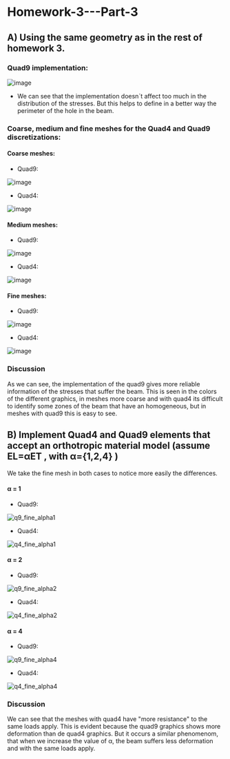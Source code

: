 # Homework-3---Part-3

## A) Using the same geometry as in the rest of homework 3.

### Quad9 implementation:

![image](https://user-images.githubusercontent.com/69252038/120533685-007fca00-c3af-11eb-9d85-e687c067546e.png)

- We can see that the implementation doesn´t affect too much in the distribution of the stresses. But this helps to define in a better way the perimeter of the hole in the beam. 

### Coarse, medium and fine meshes for the Quad4 and Quad9 discretizations:

#### Coarse meshes:

- Quad9:

![image](https://user-images.githubusercontent.com/69252038/120534793-3e312280-c3b0-11eb-9f14-2651726e39f6.png)

- Quad4:

![image](https://user-images.githubusercontent.com/69252038/120535810-6b320500-c3b1-11eb-9d87-73b0b83dd951.png)

#### Medium meshes:

- Quad9:

![image](https://user-images.githubusercontent.com/69252038/120536171-d67bd700-c3b1-11eb-96b3-71ec2e29df54.png)

- Quad4:

![image](https://user-images.githubusercontent.com/69252038/120536447-22c71700-c3b2-11eb-8aa9-2dca749c6d83.png)

#### Fine meshes:

- Quad9:

![image](https://user-images.githubusercontent.com/69252038/120536756-776a9200-c3b2-11eb-8afb-ce097129ac75.png)

- Quad4:

![image](https://user-images.githubusercontent.com/69252038/120536992-c0bae180-c3b2-11eb-927f-d7441d67ac06.png)

### Discussion
As we can see, the implementation of the quad9 gives more reliable information of the stresses that suffer the beam. This is seen in the colors of the different graphics, in meshes more coarse and with quad4 its difficult to identify some zones of the beam that have an homogeneous, but in meshes with quad9 this is easy to see. 


## B) Implement Quad4 and Quad9 elements that accept an orthotropic material model (assume EL=αET , with α={1,2,4} )

We take the fine mesh in both cases to notice more easily the differences.

####  α = 1

- Quad9:

![q9_fine_alpha1](https://user-images.githubusercontent.com/69252038/120539141-50fa2600-c3b5-11eb-91c9-14eda0f6dae6.png)


- Quad4:

![q4_fine_alpha1](https://user-images.githubusercontent.com/69252038/120539248-6d965e00-c3b5-11eb-8a36-14afab308523.png)


####  α = 2

- Quad9:

![q9_fine_alpha2](https://user-images.githubusercontent.com/69252038/120539354-80109780-c3b5-11eb-9574-3d442528b971.png)

- Quad4:

![q4_fine_alpha2](https://user-images.githubusercontent.com/69252038/120539383-87d03c00-c3b5-11eb-9460-f70df89ad50a.png)

####  α = 4

- Quad9:

![q9_fine_alpha4](https://user-images.githubusercontent.com/69252038/120539419-90287700-c3b5-11eb-97f7-97ca9f3eea03.png)

- Quad4:

![q4_fine_alpha4](https://user-images.githubusercontent.com/69252038/120539445-97e81b80-c3b5-11eb-8059-0a2c37937948.png)

### Discussion
We can see that the meshes with quad4 have "more resistance" to the same loads apply. This is evident because the quad9 graphics shows more deformation than de quad4 graphics. But it occurs a similar phenomenom, that when we increase the value of α, the beam suffers less deformation and with the same loads apply.

